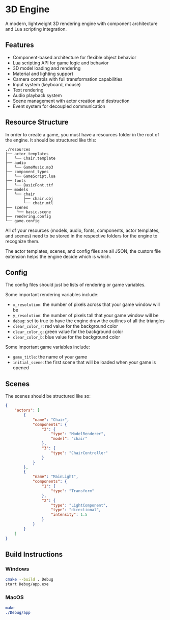 # 3D Engine

A modern, lightweight 3D rendering engine with component architecture and Lua scripting integration.

## Features

- Component-based architecture for flexible object behavior
- Lua scripting API for game logic and behavior
- 3D model loading and rendering
- Material and lighting support
- Camera controls with full transformation capabilities
- Input system (keyboard, mouse)
- Text rendering
- Audio playback system
- Scene management with actor creation and destruction
- Event system for decoupled communication

## Resource Structure

In order to create a game, you must have a resources folder in the root of the engine. It should be structured like this:

    ./resources
    ├── actor_templates
    │   └── Chair.template
    ├── audio
    │   └── GameMusic.mp3
    ├── component_types
    │   └── GameScript.lua
    ├── fonts
    │   └── BasicFont.ttf
    ├── models
    │   └── chair
    │       ├── chair.obj
    │       └── chair.mtl
    ├── scenes
    │    └── basic.scene
    ├── rendering.config
    └── game.config

All of your resources (models, audio, fonts, components, actor templates, and scenes) need to be stored in the respective folders for the engine to recognize them.

The actor templates, scenes, and config files are all JSON, the custom file extension helps the engine decide which is which.

## Config

The config files should just be lists of rendering or game variables.

Some important rendering variables include:
- `x_resolution`: the number of pixels across that your game window will be
- `y_resolution`: the number of pixels tall that your game window will be
- `debug`: set to true to have the engine draw the outlines of all the triangles
- `clear_color_r`: red value for the background color
- `clear_color_g`: green value for the background color
- `clear_color_b`: blue value for the background color


Some important game variables include:
- `game_title`: the name of your game
- `initial_scene`: the first scene that will be loaded when your game is opened

## Scenes

The scenes should be structured like so:

```json
{
    "actors": [
        {
            "name": "Chair",
            "components": {
                "2": {
                    "type": "ModelRenderer",
                    "model": "chair"
                },
                "3": {
                    "type": "ChairController"
                }
            }
        },
        {
            "name": "MainLight",
            "components": {
                "1": {
                    "type": "Transform"
                },
                "2": {
                    "type": "LightComponent",
                    "type": "directional",
                    "intensity": 1.5
                }
            }
        }
    ]
}
```

## Build Instructions

### Windows
```bash
cmake --build . Debug
start Debug/app.exe
```

### MacOS
```cmake .
make
./Debug/app
```

